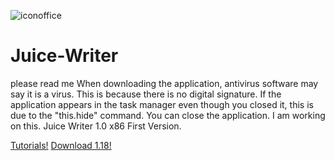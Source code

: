 ![iconoffice](https://github.com/user-attachments/assets/57f5b16b-4e5b-4d17-83c1-9419db653fad)
# Juice-Writer
please read me
When downloading the application, antivirus software may say it is a virus. This is because there is no digital signature. If the application appears in the task manager even though you closed it, this is due to the "this.hide" command. You can close the application. I am working on this.
Juice Writer 1.0 x86
First Version.

[Tutorials!](https://github.com/MrGreen10/Juice-Writer/wiki)
[Download 1.18!](https://github.com/MrGreen10/Juice-Writer/releases/tag/1.18)
